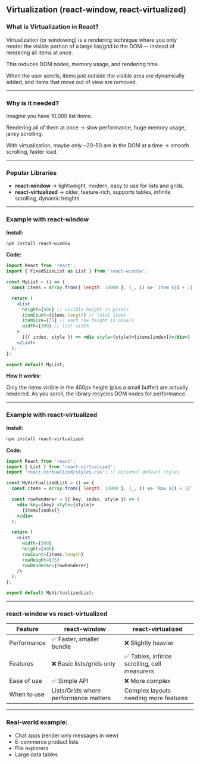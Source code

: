 ## Virtualization (react-window, react-virtualized)

### What is Virtualization in React?

Virtualization (or windowing) is a rendering technique where you only render the visible portion of a large list/grid to the DOM — instead of rendering all items at once.

This reduces DOM nodes, memory usage, and rendering time.

When the user scrolls, items just outside the visible area are dynamically added, and items that move out of view are removed.

---

### Why is it needed?

Imagine you have 10,000 list items.

Rendering all of them at once → slow performance, huge memory usage, janky scrolling.

With virtualization, maybe only ~20–50 are in the DOM at a time → smooth scrolling, faster load.

---

### Popular Libraries

- **react-window** → lightweight, modern, easy to use for lists and grids.
- **react-virtualized** → older, feature-rich, supports tables, infinite scrolling, dynamic heights.

---

### Example with react-window

**Install:**

```bash
npm install react-window
```

**Code:**

```jsx
import React from 'react';
import { FixedSizeList as List } from 'react-window';

const MyList = () => {
  const items = Array.from({ length: 10000 }, (_, i) => `Item ${i + 1}`);

  return (
    <List
      height={400} // visible height in pixels
      itemCount={items.length} // total items
      itemSize={35} // each row height in pixels
      width={300} // list width
    >
      {({ index, style }) => <div style={style}>{items[index]}</div>}
    </List>
  );
};

export default MyList;
```

**How it works:**

Only the items visible in the 400px height (plus a small buffer) are actually rendered.
As you scroll, the library recycles DOM nodes for performance.

---

### Example with react-virtualized

**Install:**

```bash
npm install react-virtualized
```

**Code:**

```jsx
import React from 'react';
import { List } from 'react-virtualized';
import 'react-virtualized/styles.css'; // optional default styles

const MyVirtualizedList = () => {
  const items = Array.from({ length: 10000 }, (_, i) => `Row ${i + 1}`);

  const rowRenderer = ({ key, index, style }) => (
    <div key={key} style={style}>
      {items[index]}
    </div>
  );

  return (
    <List
      width={300}
      height={400}
      rowCount={items.length}
      rowHeight={35}
      rowRenderer={rowRenderer}
    />
  );
};

export default MyVirtualizedList;
```

---

### react-window vs react-virtualized

| Feature     | react-window                          | react-virtualized                             |
| ----------- | ------------------------------------- | --------------------------------------------- |
| Performance | ✅ Faster, smaller bundle             | ❌ Slightly heavier                           |
| Features    | ❌ Basic lists/grids only             | ✅ Tables, infinite scrolling, cell measurers |
| Ease of use | ✅ Simple API                         | ❌ More complex                               |
| When to use | Lists/Grids where performance matters | Complex layouts needing more features         |

---

### Real-world example:

- Chat apps (render only messages in view)
- E-commerce product lists
- File explorers
- Large data tables
